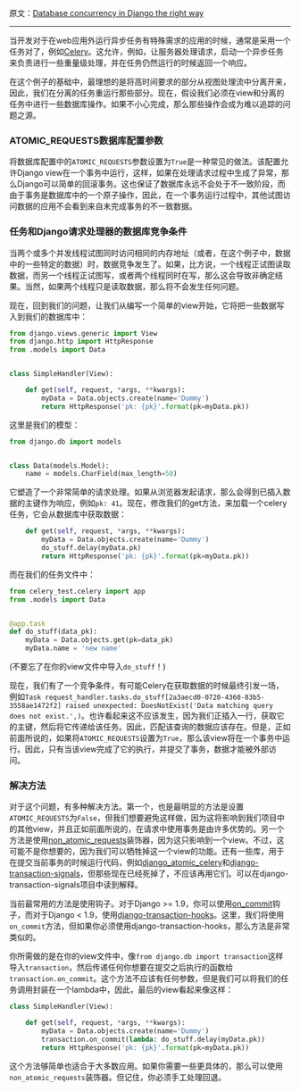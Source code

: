 原文：[Database concurrency in Django the right way](http://www.vinta.com.br/blog/2016/database-concurrency-in-django-the-right-way/)

---

当开发对于在web应用外运行异步任务有特殊需求的应用的时候，通常是采用一个任务对了，例如[Celery](http://www.celeryproject.org/)。这允许，例如，让服务器处理请求，启动一个异步任务来负责进行一些重量级处理，并在任务仍然运行的时候返回一个响应。

在这个例子的基础中，最理想的是将高时间要求的部分从视图处理流中分离开来，因此，我们在分离的任务重运行那些部分。现在，假设我们必须在view和分离的任务中进行一些数据库操作。如果不小心完成，那么那些操作会成为难以追踪的问题之源。

### ATOMIC_REQUESTS数据库配置参数

将数据库配置中的`ATOMIC_REQUESTS`参数设置为`True`是一种常见的做法。该配置允许Django view在一个事务中运行，这样，如果在处理请求过程中生成了异常，那么Django可以简单的回滚事务。这也保证了数据库永远不会处于不一致阶段，而由于事务是数据库中的一个原子操作，因此，在一个事务运行过程中，其他试图访问数据的应用不会看到来自未完成事务的不一致数据。

### 任务和Django请求处理器的数据库竞争条件

当两个或多个并发线程试图同时访问相同的内存地址（或者，在这个例子中，数据中的一些特定的数据）时，数据竞争发生了。如果，比方说，一个线程正试图读取数据，而另一个线程正试图写，或者两个线程同时在写，那么这会导致非确定结果。当然，如果两个线程只是读取数据，那么将不会发生任何问题。

现在，回到我们的问题，让我们从编写一个简单的view开始，它将把一些数据写入到我们的数据库中：


```python
from django.views.generic import View
from django.http import HttpResponse
from .models import Data


class SimpleHandler(View):

    def get(self, request, *args, **kwargs):
        myData = Data.objects.create(name='Dummy')
        return HttpResponse('pk: {pk}'.format(pk=myData.pk))
```

这里是我们的模型：

```python
from django.db import models


class Data(models.Model):
    name = models.CharField(max_length=50)
```

它塑造了一个非常简单的请求处理。如果从浏览器发起请求，那么会得到已插入数据的主键作为响应，例如`pk: 41`。现在，修改我们的get方法，来加载一个celery任务，它会从数据库中获取数据：

```python
    def get(self, request, *args, **kwargs):
        myData = Data.objects.create(name='Dummy')
        do_stuff.delay(myData.pk)
        return HttpResponse('pk: {pk}'.format(pk=myData.pk))
```

而在我们的任务文件中：

```python
from celery_test.celery import app
from .models import Data


@app.task
def do_stuff(data_pk):
    myData = Data.objects.get(pk=data_pk)
    myData.name = 'new name'
```

(不要忘了在你的view文件中导入`do_stuff`！)

现在，我们有了一个竞争条件，有可能Celery在获取数据的时候最终引发一场，例如`Task request_handler.tasks.do_stuff[2a3aecd0-0720-4360-83b5-3558ae1472f2] raised unexpected: DoesNotExist('Data matching query does not exist.',)`。也许看起来这不应该发生，因为我们正插入一行，获取它的主键，然后将它传递给该任务。因此，匹配该查询的数据应该存在。但是，正如前面所说的，如果将`ATOMIC_REQUESTS`设置为`True`，那么该view将在一个事务中运行。因此，只有当该view完成了它的执行，并提交了事务，数据才能被外部访问。

### 解决方法

对于这个问题，有多种解决方法。第一个，也是最明显的方法是设置`ATOMIC_REQUESTS`为`False`，但我们想要避免这样做，因为这将影响到我们项目中的其他view，并且正如前面所说的，在请求中使用事务是由许多优势的。另一个方法是使用[non_atomic_requests](https://docs.djangoproject.com/en/1.8/topics/db/transactions/#django.db.transaction.non_atomic_requests)装饰器，因为这只影响到一个view。不过，这可能不是你想要的，因为我们可以牺牲掉这一个view的功能。还有一些库，用于在提交当前事务的时候运行代码，例如[django_atomic_celery](https://github.com/adamchainz/django_atomic_celery)和[django-transaction-signals](https://github.com/aaugustin/django-transaction-signals)，但那些现在已经死掉了，不应该再用它们。可以在django-transaction-signals项目中读到解释。

当前最常用的方法是使用钩子。对于Django >= 1.9，你可以使用[on_commit](https://docs.djangoproject.com/en/1.10/topics/db/transactions/#django.db.transaction.on_commit)钩子，而对于Django < 1.9，使用[django-transaction-hooks](https://django-transaction-hooks.readthedocs.io/en/latest/)。这里，我们将使用`on_commit`方法，但如果你必须使用django-transaction-hooks，那么方法是非常类似的。

你所需做的是在你的view文件中，像`from django.db import transaction`这样导入`transaction`，然后传递任何你想要在提交之后执行的函数给`transaction.on_commit`。这个方法不应该有任何参数，但是我们可以将我们的任务调用封装在一个lambda中，因此，最后的view看起来像这样：

```python
class SimpleHandler(View):

    def get(self, request, *args, **kwargs):
        myData = Data.objects.create(name='Dummy')
        transaction.on_commit(lambda: do_stuff.delay(myData.pk))
        return HttpResponse('pk: {pk}'.format(pk=myData.pk))
```

这个方法够简单也适合于大多数应用。如果你需要一些更具体的，那么可以使用`non_atomic_requests`装饰器。但记住，你必须手工处理回退。
